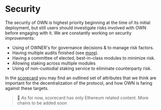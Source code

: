 # Security

The security of OWN is highest priority beginning at the time of its initial deployment, but still users should investigate risks involved with OWN before engaging with it. We are constantly working on security improvements:

* Using of OWNER's for governance decisions & to manage risk factors.
* Having multiple audits finished (see [more](https://github.com/lidofinance/audits)).
* Having a committee of elected, best-in-class modules to minimize risk.
* Allowing staking across multiple modules&#x20;
* Using of non-custodial staking service to eliminate counterparty risk.

In the [scorecard](https://scorecard.lido.fi/) you may find an outlined set of attributes that we think are important for the decentralization of the protocol, and how OWN is faring against these targets.

> 📝 As for now, scorecard has only Ethereum related content. More chains to be added soon
